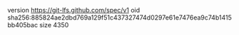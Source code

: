 version https://git-lfs.github.com/spec/v1
oid sha256:885824ae2dbd769a129f51c437327474d0297e61e7476ea9c74b1415bb405bac
size 4350
